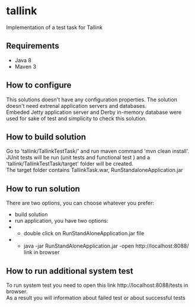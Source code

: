 # tallink
Implementation of a test task for Tallink

## Requirements
- Java 8  
- Maven 3  

## How to configure
This solutions doesn't have any configuration properties. The solution doesn't need extrenal application servers and databases.  
Embeded Jetty application server and Derby in-memory database were used for sake of test and simplicity to check this solution.

## How to build solution
Go to 'tallink/TallinkTestTask/' and  run maven command 'mvn clean install'.   
JUnit tests will be run (unit tests and functional test ) and a 'tallink/TallinkTestTask/target' folder will be created.  
The target folder contains TallinkTask.war, RunStandaloneApplication.jar

## How to run solution
There are two options, you can choose whatever you prefer:
- build solution  
- run application, you have two options:  
- - double click on RunStandAloneApplication.jar file
- - java -jar RunStandAloneApplication.jar
-open http://localhost:8088/ link in browser

## How to run additional system test
To run system test you need to open this link http://localhost:8088/tests in browser.  
As a result you will information about failed test or about successful tests
